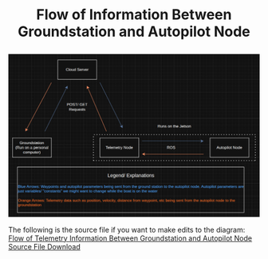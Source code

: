 # <p style="text-align: center;"> Flow of Information Between Groundstation and Autopilot Node </p>

![Diagram of Groundstation Telemetry](../images/diagram_of_groundstation_telemetry.png)

The following is the source file if you want to make edits to the diagram: [Flow of Telemetry Information Between Groundstation and Autopilot Node Source File Download](../system_diagram_files/telemetry_information_flow.drawio.xml)
